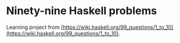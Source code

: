 # Ninety-nine Haskell problems #

Learning project from [https://wiki.haskell.org/99_questions/1_to_10](https://wiki.haskell.org/99_questions/1_to_10).
